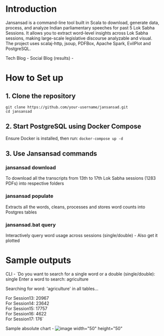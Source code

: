 # Introduction
Jansansad is a command-line tool built in Scala to download, generate data, process, and analyze Indian parliamentary speeches for past 5 Lok Sabha Sessions. It allows you to extract word-level insights across Lok Sabha sessions, making large-scale legislative discourse analyzable and visual. The project uses scalaj-http, jsoup, PDFBox, Apache Spark, EvilPlot and PostgreSQL.  

Tech Blog - 
Social Blog (results) - 

# How to Set up
## 1. Clone the repository
`git clone https://github.com/your-username/jansansad.git`  
`cd jansansad`
## 2. Start PostgreSQL using Docker Compose
Ensure Docker is installed, then run:
`docker-compose up -d`
## 3. Use Jansansad commands
### jansansad download
To download all the transcripts from 13th to 17th Lok Sabha sessions (1283 PDFs) into respective folders  
### jansansad populate
Extracts all the words, cleans, processes and stores word counts into Postgres tables
### jansansad.bat query
Interactively query word usage across sessions (single/double) - Also get it plotted

# Sample outputs
CLI - 
`Do you want to search for a single word or a double (single/double): single
Enter a word to search: agriculture

Searching for word: 'agriculture' in all tables...

For Session13: 20967  
For Session14: 23642  
For Session15: 17757  
For Session16: 4622  
For Session17: 176`

Sample absolute chart - 
![image width="50" height="50"](https://github.com/user-attachments/assets/436feab1-45b1-4afc-b211-7c9f39858acc)



